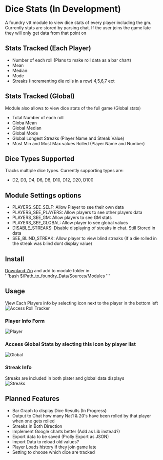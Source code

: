 # Dice Stats (In Development)
A foundry vtt module to view dice stats of every player including the gm.  
Currently stats are stored by parsing chat. If the user joins the game late  
they will only get data from that point on  
  
## Stats Tracked (Each Player)  
- Number of each roll (Plans to make roll data as a bar chart)  
- Mean  
- Median  
- Mode  
- Streaks (Incrementing die rolls in a row) 4,5,6,7 ect  
  
## Stats Tracked (Global)  
Module also allows to view dice stats of the full game (Global stats) 
- Total Number of each roll
- Globa Mean
- Global Median
- Global Mode
- Global Longest Streaks (Player Name and Streak Value)
- Most Min and Most Max values Rolled (Player Name and Number)

## Dice Types Supported  
Tracks multiple dice types. Currently supporting types are:  
- D2, D3, D4, D6, D8, D10, D12, D20, D100  
  
## Module Settings options  
- PLAYERS_SEE_SELF:       Allow Player to see their own data  
- PLAYERS_SEE_PLAYERS:    Allow players to see other players data  
- PLAYERS_SEE_GM:         Allow players to see GM stats  
- PLAYERS_SEE_GLOBAL:     Allow player to see global values  
- DISABLE_STREAKS:        Disable displaying of streaks in chat. Still Stored in data  
- SEE_BLIND_STREAK:       Allow player to view blind streaks (If a die rolled in the streak was blind dont display value)  

## Install  
[Downlaod Zip]() and add to module folder in  
'''bash
$/Path_to_foundry_Data/Sources/Modules
'''  
## Usage  
View Each Players info by selecting icon next to the player in the bottom left  
![Access Roll Tracker]()  
  
### Player Info Form  
![Player]()  
  
### Access Global Stats by slecting this icon by player list  
![Global]()  
  
### Streak Info 
Streaks are included in both plater and global data displays  
![Streaks]()  
  
## Planned Features  
- Bar Graph to display Dice Results (In Progress)  
- Output to Chat how many Nat1 & 20's have been rolled by that player when one gets rolled  
- Streaks in Both Direction  
- Implement Google charts better (Add as Lib instead?)  
- Export data to be saved (Prolly Export as JSON)  
- Import Data to reload old values?  
- Player Loads history if they join game late
- Setting to choose which dice are tracked


